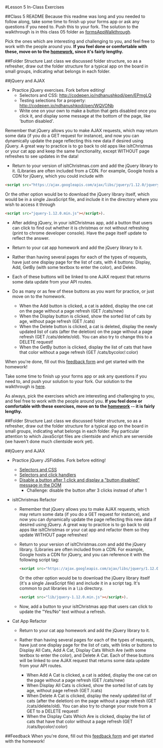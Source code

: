 #Lesson 5 In-Class Exercises

##Class 5 README
Because this readme was long and you needed to follow along, take some time to finish up your forms app or ask any questions if you need to. Push this to your fork. The solution to the walkthrough is in this class 05 folder as [formsAppWalkthrough](https://github.com/olinjs/olinjs/blob/master/lessons/05-client-jquery-ajax/formsAppWalkthrough).

Pick the ones which are interesting and challenging to you, and feel free to work with the people around you. **If you feel done or comfortable with these, move on to the [homework](https://github.com/olinjs/olinjs/blob/master/lessons/05-client-jquery-ajax/HOMEWORK.md), since it's fairly lengthy.**

##Folder Structure
Last class we discussed folder structure, so as a refresher, draw out the folder structure for a typical app on the board in small groups, indicating what belongs in each folder.

##jQuery and AJAX
- Practice jQuery exercises. Fork before editing!
	- Selectors and CSS: http://codepen.io/ndhanushkodi/pen/EPmgLQ
	- Testing selections for a property: http://codepen.io/ndhanushkodi/pen/WQVONb
	- Write one on your own to make a button that gets disabled once you click it, and display some message at the bottom of the page, like 'button disabled'.

Remember that jQuery allows you to make AJAX requests, which may return some data (if you do a GET request for instance), and now you can dynamically update the page reflecting this new data if desired using jQuery. A great way to practice is to go back to old apps like isItChristmas or your cat app and keep the same functionality, except WITHOUT page refreshes to see updates in the data!

- Return to your version of isItChristmas.com and add the jQuery library to it. (Libraries are often included from a CDN. For example, Google hosts a CDN for jQuery, which you could include with
```html
<script src="https://ajax.googleapis.com/ajax/libs/jquery/1.12.0/jquery.min.js"></script>
```
Or the other option would be to download the jQuery library itself, which would be in a single JavaScript file, and include it in the directory where you wish to access it through
```html
<script src="jquery-1.12.0.min.js"></script>).
```

- After adding jQuery, in your isItChristmas app, add a button that users can click to find out whether it is christmas or not without refreshing (print to chrome developer console). Have the page itself update to reflect the answer.

- Return to your cat app homework and add the jQuery library to it.

- Rather than having several pages for each of the types of requests, have just one display page for the list of cats, with 4 buttons: Display, Add, GetBy <insert favorite color here> (with some textbox to enter the color), and Delete.

- Each of these buttons will be linked to one AJAX request that returns some data update from your API routes.

- Do as many or as few of these buttons as you want for practice, or just move on to the homework.

	- When the Add button is clicked, a cat is added, display the one cat on the page without a page refresh (GET /cats/new)
	- When the Display button is clicked, show the sorted list of cats by age, without page refresh (GET /cats)
	- When the Delete button is clicked, a cat is deleted, display the newly updated list of cats (after the deletion) on the page without a page refresh (GET /cats/delete/old). You can also try to change this to a DELETE request!
	- When the GetBy <insert favorite color here> button is clicked, display the list of cats that have that color without a page refresh (GET /cats/bycolor/:color)


When you're done, fill out this [feedback form](https://docs.google.com/forms/d/1sItfsMqIa5N5eGBpkfCJIMnVK2XsYbo52xOyHLQEPYI/viewform?usp=send_form) and get started with the homework!

Take some time to finish up your forms app or ask any questions if you need to, and push your solution to your fork. Our solution to the walkthrough is [here](https://github.com/olinjs/olinjs/blob/master/lessons/05-client-jquery-ajax/formsAppWalkthrough).

As always, pick the exercises which are interesting and challenging to you, and feel free to work with the people around you. **If you feel done or comfortable with these exercises, move on to the [homework](https://github.com/olinjs/olinjs/blob/master/lessons/05-client-jquery-ajax/HOMEWORK.md) -- it is fairly lengthy.**

##Folder Structure
Last class we discussed folder structure, so as a refresher, draw out the folder structure for a typical app on the board in small groups, indicating what belongs in each folder. Pay particular attention to which JavaScript files are clientside and which are serverside (we haven't done much clientside work yet).

##jQuery and AJAX
- Practice jQuery JSFiddles. Fork before editing!
	- [Selectors and CSS](https://jsfiddle.net/swalters4925/zf52yaa0/3/)
	- [Selectors and click handlers](https://jsfiddle.net/swalters4925/ejgenk5c/2/)
	- [Disable a button after 1 click and display a "button disabled" message in the DOM](https://jsfiddle.net/swalters4925/a8r13c0u/3/)
		+ Challenge: disable the button after 3 clicks instead of after 1

- isItChristmas Refactor
	- Remember that jQuery allows you to make AJAX requests, which may return some data (if you do a GET request for instance), and now you can dynamically update the page reflecting this new data if desired using jQuery. A great way to practice is to go back to old apps like isItChristmas or your cat app and refactor them so they update WITHOUT page refreshes!

	- Return to your version of isItChristmas.com and add the jQuery library. (Libraries are often included from a CDN. For example, Google hosts a CDN for jQuery, and you can reference it with the following script tag:
		```html
		<script src="https://ajax.googleapis.com/ajax/libs/jquery/1.12.0/jquery.min.js"></script>
		```
		Or the other option would be to download the jQuery library itself (it's a single JavaScript file) and include it in a script tag. It's common to put libraries in a `lib` directory.
		```html
		<script src="lib/jquery-1.12.0.min.js"></script>).
		```

	- Now, add a button to your isItChristmas app that users can click to update the "Yes/No" text without a refresh.

- Cat App Refactor
	- Return to your cat app homework and add the jQuery library to it.

	- Rather than having several pages for each of the types of requests, have just one display page for the list of cats, with links or buttons to Display All Cats, Add A Cat, Display Cats Which Are <insert favorite color here> (with some textbox to enter the color), and Delete A Cat. Each of these buttons will be linked to one AJAX request that returns some data update from your API routes.
		- When Add A Cat is clicked, a cat is added, display the one cat on the page without a page refresh (GET /cats/new)
		- When Display All Cats is clicked, show the sorted list of cats by age, without page refresh (GET /cats)
		- When Delete A Cat is clicked, display the newly updated list of cats (after the deletion) on the page without a page refresh (GET /cats/delete/old). You can also try to change your route from a GET to a DELETE request!
		- When the Display Cats Which Are <insert favorite color here> is clicked, display the list of cats that have that color without a page refresh (GET /cats/bycolor/:color)

##Feedback
When you're done, fill out this [feedback form](https://docs.google.com/forms/d/1sItfsMqIa5N5eGBpkfCJIMnVK2XsYbo52xOyHLQEPYI/viewform?usp=send_form) and get started with the homework!

